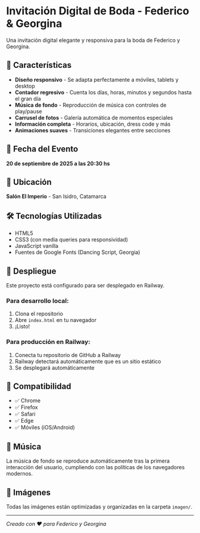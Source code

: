 # Invitación Digital de Boda - Federico & Georgina

Una invitación digital elegante y responsiva para la boda de Federico y Georgina.

## 🎉 Características

- **Diseño responsivo** - Se adapta perfectamente a móviles, tablets y desktop
- **Contador regresivo** - Cuenta los días, horas, minutos y segundos hasta el gran día
- **Música de fondo** - Reproducción de música con controles de play/pause
- **Carrusel de fotos** - Galería automática de momentos especiales
- **Información completa** - Horarios, ubicación, dress code y más
- **Animaciones suaves** - Transiciones elegantes entre secciones

## 📅 Fecha del Evento

**20 de septiembre de 2025 a las 20:30 hs**

## 📍 Ubicación

**Salón El Imperio** - San Isidro, Catamarca

## 🛠️ Tecnologías Utilizadas

- HTML5
- CSS3 (con media queries para responsividad)
- JavaScript vanilla
- Fuentes de Google Fonts (Dancing Script, Georgia)

## 🚀 Despliegue

Este proyecto está configurado para ser desplegado en Railway.

### Para desarrollo local:

1. Clona el repositorio
2. Abre `index.html` en tu navegador
3. ¡Listo!

### Para producción en Railway:

1. Conecta tu repositorio de GitHub a Railway
2. Railway detectará automáticamente que es un sitio estático
3. Se desplegará automáticamente

## 📱 Compatibilidad

- ✅ Chrome
- ✅ Firefox
- ✅ Safari
- ✅ Edge
- ✅ Móviles (iOS/Android)

## 🎵 Música

La música de fondo se reproduce automáticamente tras la primera interacción del usuario, cumpliendo con las políticas de los navegadores modernos.

## 📸 Imágenes

Todas las imágenes están optimizadas y organizadas en la carpeta `imagen/`.

---

*Creado con ❤️ para Federico y Georgina*
